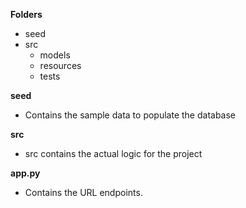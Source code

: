 **Folders**
- seed
- src
  - models
  - resources
  - tests

**seed**
- Contains the sample data to populate the database

**src**
- src contains the actual logic for the project

**app.py**
- Contains the URL endpoints.